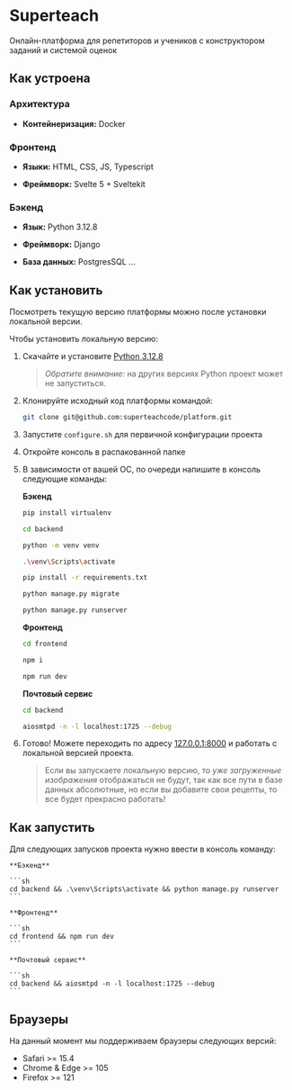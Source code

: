 # Superteach

Онлайн-платформа для репетиторов и учеников с конструктором заданий и системой оценок

## Как устроена

### Архитектура

- **Контейнеризация:** Docker

### Фронтенд

- **Языки:** HTML, CSS, JS, Typescript

- **Фреймворк:** Svelte 5 + Sveltekit

### Бэкенд

- **Язык:** Python 3.12.8

- **Фреймворк:** Django

- **База данных:** PostgresSQL
...

## Как установить

Посмотреть текущую версию платформы можно после установки локальной версии.

Чтобы установить локальную версию:

1. Скачайте и установите [Python 3.12.8](https://www.python.org/downloads/release/python-3128/)

    > _Обратите внимание:_ на других версиях Python проект может не запуститься.

2. Клонируйте исходный код платформы командой:

    ```sh
    git clone git@github.com:superteachcode/platform.git
    ```

3. Запустите `configure.sh` для первичной конфигурации проекта

4. Откройте консоль в распакованной папке

5. В зависимости от вашей ОС, по очереди напишите в консоль следующие команды:

    **Бэкенд**
    ```sh
    pip install virtualenv
    ```

    ```sh
    cd backend
    ```

    ```sh
    python -m venv venv
    ```

    ```sh
    .\venv\Scripts\activate
    ```

    ```sh
    pip install -r requirements.txt
    ```

    ```sh
    python manage.py migrate
    ```

    ```sh
    python manage.py runserver
    ```

    **Фронтенд**
    ```sh
    cd frontend
    ```

    ```sh
    npm i
    ```

    ```sh
    npm run dev
    ```

    **Почтовый сервис**
    ```sh
    cd backend
    ```

    ```sh
    aiosmtpd -n -l localhost:1725 --debug
    ```

    <!-- **Mac OS**
    ```sh
    sudo pip3 install virtualenv
    ```

    ```sh
    python3 -m venv venv
    ```

    ```sh
    source venv/bin/activate
    ```

    ```sh
    pip3 install -r requirements.txt
    ```

    ```sh
    cd mamayapovar
    ```

    ```sh
    python3 manage.py runserver
    ```

    **Linux**
    ```sh
    pip install virtualenv
    ```

    ```sh
    python3 -m venv venv
    ```

    ```sh
    source venv/bin/activate
    ```

    ```sh
    pip install -r requirements.txt
    ```

    ```sh
    cd mamayapovar
    ```

    ```sh
    python3 manage.py runserver
    ``` -->

6. Готово! Можете переходить по адресу [127.0.0.1:8000](http://127.0.0.1:8000/) и работать с локальной версией проекта.
    > Если вы запускаете локальную версию, то _уже загруженные изображения_ отображаться не будут, так как все пути в базе данных абсолютные, но если вы добавите свои рецепты, то все будет прекрасно работать!

## Как запустить

Для следующих запусков проекта нужно ввести в консоль команду:

    **Бэкенд**

    ```sh
    cd backend && .\venv\Scripts\activate && python manage.py runserver
    ```

    **Фронтенд**

    ```sh
    cd frontend && npm run dev
    ```

    **Почтовый сервис**

    ```sh
    cd backend && aiosmtpd -n -l localhost:1725 --debug
    ```

<!--
**Windows**
```sh
npm run dev
```

**Mac OS**
```sh
source venv/bin/activate & cd mamayapovar & python3 manage.py runserver
```

**Linux**
```sh
source venv/bin/activate & cd mamayapovar & python3 manage.py runserver
``` -->

## Браузеры

На данный момент мы поддерживаем браузеры следующих версий:

- Safari >= 15.4
- Chrome & Edge >= 105
- Firefox >= 121

